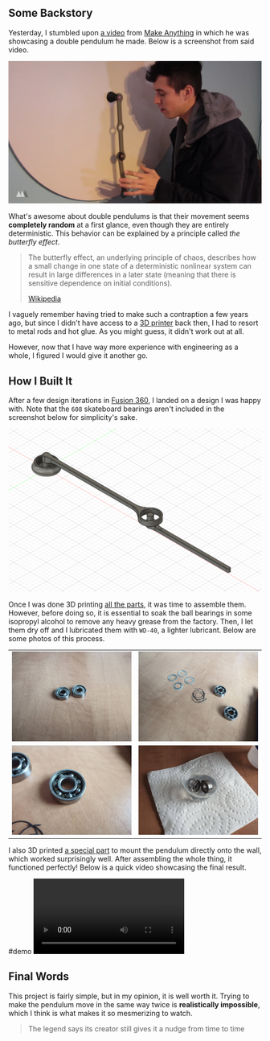 ## Some Backstory

Yesterday, I stumbled upon [a video](https://www.youtube.com/watch?v=mZ1hF_-cubA) from [Make Anything](https://www.youtube.com/channel/UCVc6AHfGw9b2zOE_ZGfmsnw) in which he was showcasing a double pendulum he made. Below is a screenshot from said video.

![screenshot of Devon showcasing his double pendulum](Screenshot%202021-09-30%20171006.png)

What's awesome about double pendulums is that their movement seems **completely random** at a first glance, even though they are entirely deterministic. This behavior can be explained by a principle called _the butterfly effect_.

> The butterfly effect, an underlying principle of chaos, describes how a small change in one state of a deterministic nonlinear system can result in large differences in a later state (meaning that there is sensitive dependence on initial conditions).
>
> [Wikipedia](https://en.wikipedia.org/wiki/Chaos_theory)

I vaguely remember having tried to make such a contraption a few years ago, but since I didn't have access to a [3D printer](https://www.creality.com/goods-detail/ender-3-3d-printer) back then, I had to resort to metal rods and hot glue. As you might guess, it didn't work out at all.

However, now that I have way more experience with engineering as a whole, I figured I would give it another go.

## How I Built It

After a few design iterations in [Fusion 360](https://www.autodesk.ca/en/products/fusion-360/personal), I landed on a design I was happy with. Note that the `608` skateboard bearings aren't included in the screenshot below for simplicity's sake.

![3D design of my double pendulum](Screenshot%202021-09-30%20173449.png)

Once I was done 3D printing [all the parts](./Double-Pendulum.zip), it was time to assemble them. However, before doing so, it is essential to soak the ball bearings in some isopropyl alcohol to remove any heavy grease from the factory. Then, I let them dry off and I lubricated them with `WD-40`, a lighter lubricant. Below are some photos of this process.

|                                    |                                    |
| ---------------------------------- | ---------------------------------- |
| ![](IMG_20210929_163901_0.min.jpg) | ![](IMG_20210929_164407_6.min.jpg) |
| ![](IMG_20210929_164420_7.min.jpg) | ![](IMG_20210929_164612_9.min.jpg) |

I also 3D printed [a special part](./Double-Pendulum.zip) to mount the pendulum directly onto the wall, which worked surprisingly well. After assembling the whole thing, it functioned perfectly! Below is a quick video showcasing the final result.

#demo
![video](VID_20210930_164927_2.mp4)

## Final Words

This project is fairly simple, but in my opinion, it is well worth it. Trying to make the pendulum move in the same way twice is **realistically impossible**, which I think is what makes it so mesmerizing to watch.

> The legend says its creator still gives it a nudge from time to time
